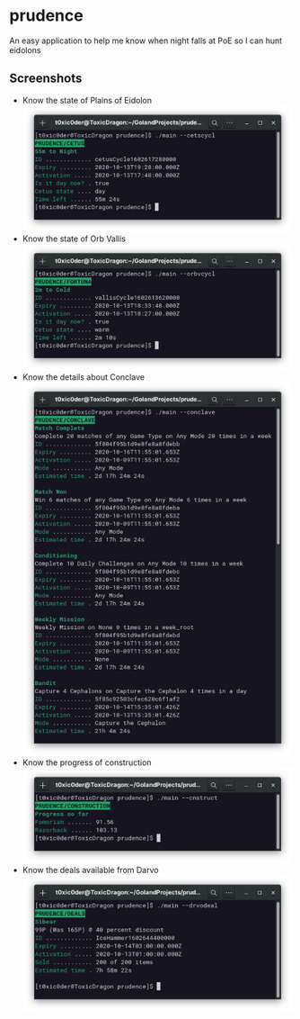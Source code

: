 # prudence

An easy application to help me know when night falls at PoE so I can hunt eidolons 

## Screenshots

- Know the state of Plains of Eidolon
![](images/img1.png)
- Know the state of Orb Vallis
![](images/img2.png)
- Know the details about Conclave
![](images/img3.png)
- Know the progress of construction
![](images/img5.png)
- Know the deals available from Darvo
![](images/img4.png)